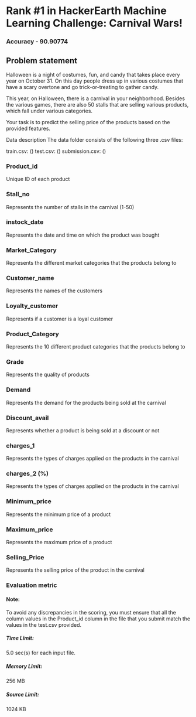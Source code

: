 # Rank #1 in HackerEarth Machine Learning Challenge: Carnival Wars!

### Accuracy - 90.90774

## Problem statement
Halloween is a night of costumes, fun, and candy that takes place every year on October 31. On this day people dress up in various costumes that have a scary overtone and go trick-or-treating to gather candy.

This year, on Halloween, there is a carnival in your neighborhood. Besides the various games, there are also 50 stalls that are selling various products, which fall under various categories.

Your task is to predict the selling price of the products based on the provided features. 

Data description
The data folder consists of the following three .csv files:

train.csv: ()
test.csv: ()
submission.csv: ()


### Product_id

Unique ID of each product

### Stall_no

Represents the number of stalls in the carnival (1-50)

### instock_date

Represents the date and time on which the product was bought

### Market_Category

Represents the different market categories that the products belong to

### Customer_name

Represents the names of the customers

### Loyalty_customer

Represents if a customer is a loyal customer

### Product_Category

Represents the 10 different product categories that the products belong to

### Grade

Represents the quality of products

### Demand

Represents the demand for the products being sold at the carnival

### Discount_avail

Represents whether a product is being sold at a discount or not

### charges_1

Represents the types of charges applied on the products in the carnival

### charges_2 (%)

Represents the types of charges applied on the products in the carnival

### Minimum_price

Represents the minimum price of a product

### Maximum_price

Represents the maximum price of a product

### Selling_Price

Represents the selling price of the product in the carnival

### Evaluation metric

#### Note: 
To avoid any discrepancies in the scoring, you must ensure that all the column values in the Product_id column in the file that you submit match the values in the test.csv provided.

 

##### Time Limit:

5.0 sec(s) for each input file.

##### Memory Limit:	

256 MB
##### Source Limit:	

1024 KB
